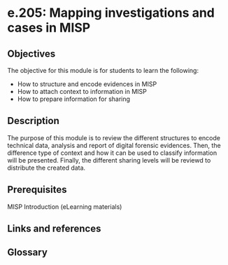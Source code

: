 # e.205: Mapping investigations and cases in MISP

## Objectives
The objective for this module is for students to learn the following:
- How to structure and encode evidences in MISP
- How to attach context to information in MISP
- How to prepare information for sharing

## Description
The purpose of this module is to review the different structures to encode technical data, analysis and report of digital forensic evidences.
Then, the difference type of context and how it can be used to classify information will be presented.
Finally, the different sharing levels will be reviewd to distribute the created data. 

## Prerequisites
MISP Introduction (eLearning materials)

## Links and references

## Glossary
